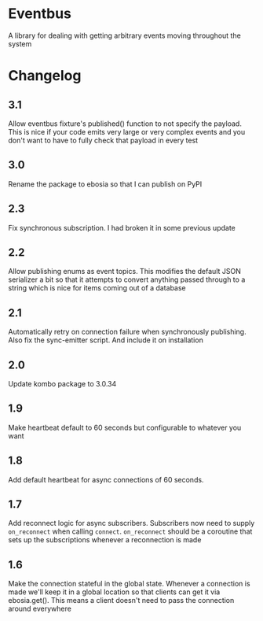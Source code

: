 Eventbus
========

A library for dealing with getting arbitrary events moving throughout the system

Changelog
=========

3.1
---
Allow eventbus fixture's published() function to not specify the payload. This is nice if your code emits very large or very complex events
and you don't want to have to fully check that payload in every test

3.0
---
Rename the package to ebosia so that I can publish on PyPI

2.3
---
Fix synchronous subscription. I had broken it in some previous update

2.2
---
Allow publishing enums as event topics. This modifies the default JSON serializer a bit so that it attempts to
convert anything passed through to a string which is nice for items coming out of a database

2.1
---
Automatically retry on connection failure when synchronously publishing. Also fix the sync-emitter script. And include it on installation

2.0
---
Update kombo package to 3.0.34

1.9
---
Make heartbeat default to 60 seconds but configurable to whatever you want

1.8
---

Add default heartbeat for async connections of 60 seconds.

1.7
---

Add reconnect logic for async subscribers. Subscribers now need to supply `on_reconnect` when calling `connect`. `on_reconnect` should be a coroutine that sets up the subscriptions whenever a reconnection is made

1.6
---

Make the connection stateful in the global state. Whenever a connection is made we'll keep it in a global location so that clients can get it via ebosia.get(). This means a client doesn't need to pass the connection around everywhere
